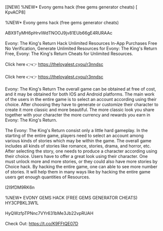[[NEW] %NEW* Evony gems hack (free gems generator cheats) [ KpvACP8]
<br>
<br>%NEW* Evony gems hack (free gems generator cheats)
<br>
<br>ABX9TyMH6pHrvlWdTNOOJ9jv81EUb66gE4RURAAc
<br>
<br>Evony: The King's Return Hack Unlimited Resources In-App Purchases Free No Verification, Generate Unlimited Resources for Evony: The King's Return Free, Evony: The King's Return Cheats for Unlimited Resources. 
<br>
<br>Click here 👉👉 https://theloyalest.cyou/r3nndsc
<br>
<br>Click here 👉👉 https://theloyalest.cyou/r3nndsc
<br>
<br>Evony: The King's Return The overall game can be obtained at free of cost, and it may be obtained for both IOS and Android platforms. The main work of the users in the entire game is to select an account according using their choice. After choosing they have to generate or customize their character to create it more classic and more beautiful. The more classic look you share together with your character the more currency and rewards you earn in Evony: The King's Return. 
<br>
<br>The Evony: The King's Return consist only a little hard gameplay. In the starting of the entire game, players need to select an account among various kinds of stories which may be within the game. The overall game includes all kinds of stories like romance, stories, drama, and horror, etc. After selecting the story, one needs to produce a character according using their choice. Users have to offer a great look using their character. One must unlock more and more stories, or they could also have more stories by Choice hack. By hacking the entire game, one can able to see more number of stories. It will help them in many ways like by hacking the entire game users get enough quantities of Resources. 
<br>
<br>I2I9fDM9RK6n
<br>
<br>%NEW* EVONY GEMS HACK (FREE GEMS GENERATOR CHEATS) HY3CPBKL3W1L
<br>
<br>HyQWzfpTPNnc7VYr631bMe3Jb22vpRUAH
<br>
<br>Check Out: https://t.co/K9FFtQE07D
<br>
